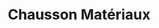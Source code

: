 ---
title: "Chausson Matériaux"
url: /la-chatre/chausson-materiaux-rue-nationale/
shop: Baumarkt
---
